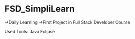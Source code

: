 # FSD_SimpliLearn
->Daily Learning
->First Project in Full Stack Developer Course

Used Tools:
Java
Eclipse
